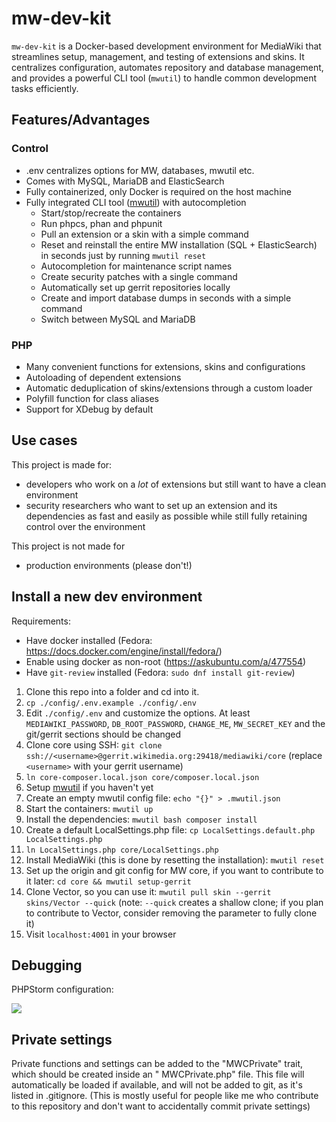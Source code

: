 # mw-dev-kit

`mw-dev-kit` is a Docker-based development environment for MediaWiki that streamlines setup, management, and testing of
extensions and skins. It centralizes configuration, automates repository and database management, and provides a
powerful CLI tool (`mwutil`) to handle common development tasks efficiently.

## Features/Advantages

### Control

* .env centralizes options for MW, databases, mwutil etc.
* Comes with MySQL, MariaDB and ElasticSearch
* Fully containerized, only Docker is required on the host machine
* Fully integrated CLI tool ([mwutil](https://github.com/SomeMWDev/mwutil)) with autocompletion
    * Start/stop/recreate the containers
    * Run phpcs, phan and phpunit
    * Pull an extension or a skin with a simple command
    * Reset and reinstall the entire MW installation (SQL + ElasticSearch) in seconds just by running `mwutil reset`
    * Autocompletion for maintenance script names
    * Create security patches with a single command
    * Automatically set up gerrit repositories locally
    * Create and import database dumps in seconds with a simple command
    * Switch between MySQL and MariaDB

### PHP

* Many convenient functions for extensions, skins and configurations
* Autoloading of dependent extensions
* Automatic deduplication of skins/extensions through a custom loader
* Polyfill function for class aliases
* Support for XDebug by default

## Use cases

This project is made for:

* developers who work on a *lot* of extensions but still want to have a clean environment
* security researchers who want to set up an extension and its dependencies as fast and easily as possible while still
  fully retaining control over the environment

This project is not made for

* production environments (please don't!)

## Install a new dev environment

Requirements:

* Have docker installed (Fedora: https://docs.docker.com/engine/install/fedora/)
* Enable using docker as non-root (https://askubuntu.com/a/477554)
* Have `git-review` installed (Fedora: `sudo dnf install git-review`)

1. Clone this repo into a folder and cd into it.
2. `cp ./config/.env.example ./config/.env`
3. Edit `./config/.env` and customize the options. At least `MEDIAWIKI_PASSWORD`, `DB_ROOT_PASSWORD`, `CHANGE_ME`,
   `MW_SECRET_KEY` and the git/gerrit sections should be changed
4. Clone core using SSH: `git clone ssh://<username>@gerrit.wikimedia.org:29418/mediawiki/core` (replace `<username>` with
   your gerrit username)
5. `ln core-composer.local.json core/composer.local.json`
6. Setup [mwutil](https://github.com/SomeMWDev/mwutil) if you haven't yet
7. Create an empty mwutil config file: `echo "{}" > .mwutil.json`
8. Start the containers: `mwutil up`
9. Install the dependencies: `mwutil bash composer install`
10. Create a default LocalSettings.php file: `cp LocalSettings.default.php LocalSettings.php`
11. `ln LocalSettings.php core/LocalSettings.php`
12. Install MediaWiki (this is done by resetting the installation): `mwutil reset`
13. Set up the origin and git config for MW core, if you want to contribute to it later: `cd core && mwutil setup-gerrit`
14. Clone Vector, so you can use it: `mwutil pull skin --gerrit skins/Vector --quick` (note: `--quick` creates a shallow
    clone; if you plan to contribute to Vector, consider removing the parameter to fully clone it)
15. Visit `localhost:4001` in your browser

## Debugging

PHPStorm configuration:

![](https://i.imgur.com/RLFchAE.png)

## Private settings

Private functions and settings can be added to the "MWCPrivate" trait, which should be created inside an "
MWCPrivate.php" file. This file will automatically be loaded if available, and will not be added to git, as it's listed
in .gitignore.
(This is mostly useful for people like me who contribute to this repository and don't want to accidentally commit
private settings)
